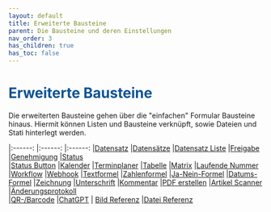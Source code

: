 ```yaml
---
layout: default
title: Erweiterte Bausteine
parent: Die Bausteine und deren Einstellungen
nav_order: 3
has_children: true
has_toc: false
---
```


# <span style="color:#0b5394">Erweiterte Bausteine</span>

Die erweiterten Bausteine gehen über die "einfachen" Formular Bausteine hinaus. Hiermit können Listen und
Bausteine verknüpft, sowie Dateien und Stati hinterlegt werden.

|:------:       |:------:               |:------:
|[Datensatz](/docs/record-spec-settings/grand-child-expanded/record.html)     |[Datensätze](/docs/record-spec-settings/grand-child-expanded/records.html)       |[Datensatz Liste](/docs/record-spec-settings/grand-child-expanded/record-list.html) 
|[Freigabe](/docs/record-spec-settings/grand-child-expanded/lock.html)   |[Genehmigung](/docs/record-spec-settings/grand-child-expanded/approval.html)   |[Status](/docs/record-spec-settings/grand-child-expanded/status.html)              
|[Status Button](/docs/record-spec-settings/grand-child-expanded/button-status.html) |[Kalender](/docs/record-spec-settings/grand-child-expanded/calender.html) |[Terminplaner](/docs/record-spec-settings/grand-child-expanded/scheduler.html) 
|[Tabelle](/docs/record-spec-settings/grand-child-expanded/table.html)  |[Matrix](/docs/record-spec-settings/grand-child-expanded/matrix.html) |[Laufende Nummer](/docs/record-spec-settings/grand-child-expanded/rolling-number.html) 
|[Workflow](/docs/record-spec-settings/grand-child-expanded/workflow.html) |[Webhook](/docs/record-spec-settings/grand-child-expanded/webhook.html)  |[Textformel](/docs/record-spec-settings/grand-child-expanded/textformular.html) 
|[Zahlenformel](/docs/record-spec-settings/grand-child-expanded/numberformular.html) |[Ja-Nein-Formel](/docs/record-spec-settings/grand-child-expanded/boolformular.html) |[Datums-Formel](/docs/record-spec-settings/grand-child-expanded/dateformular.html) 
|[Zeichnung](/docs/record-spec-settings/grand-child-expanded/drawing.html) |[Unterschrift](/docs/record-spec-settings/grand-child-expanded/signature.html) |[Kommentar](/docs/record-spec-settings/grand-child-expanded/comment.html) 
|[PDF erstellen](/docs/record-spec-settings/grand-child-expanded/create-pdf.html) |[Artikel Scanner](/docs/record-spec-settings/grand-child-expanded/article%20scanner.html) |[Änderungsprotokoll](/docs/record-spec-settings/grand-child-expanded/change-log.html)   
|[QR-/Barcode](/docs/record-spec-settings/grand-child-expanded/qr-barcode.html) |[ChatGPT](/docs/record-spec-settings/grand-child-expanded/chatgpt.html) | [Bild Referenz](/docs/record-spec-settings/grand-child-expanded/image-link.html) 
|[Datei Referenz](/docs/record-spec-settings/grand-child-expanded/file-link.html)